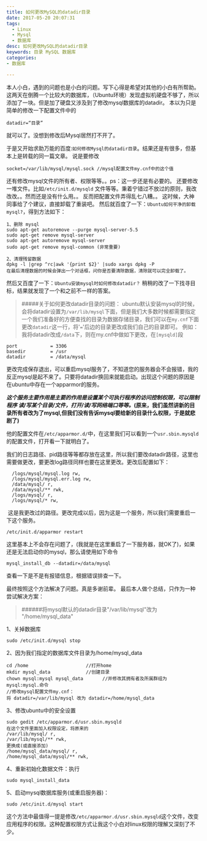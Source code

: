 ```yaml
---
title: 如何更改MySQL的datadir目录
date: 2017-05-20 20:07:31
tags:
  - Linux
  - Mysql
  - 数据库
desc: 如何更改MySQL的datadir目录
keywords: 目录 MySQL 数据库 
categories:
- 数据库

---
```

本人小白，遇到的问题也是小白的问题。写下心得是希望对其他的小白有所帮助。
这两天在倒腾一个比较大的数据库，（Ubuntu环境）发现虚拟机硬盘不够了，所以添加了一块。但是加了硬盘又涉及到了修改mysql数据库的datadir。
本以为只是简单的修改一下配置文件中的

<!--more-->

```
datadir=“目录”
```
就可以了。没想到修改后Mysql居然打不开了。
<!--more-->
于是又开始求助万能的百度:``如何修改Mysql的datadir目录``。结果还是有很多，但基本上是转载的同一篇文章。
说是要修改
```
socket=/var/lib/mysql/mysql.sock //mysql配置文件my.cnf中的这个值
```
还有修改mysql文件的所有者、权限等等。。ps：这一步还是有必要的。
还要修改一堆文件。比如``/etc/init.d/mysqld`` 文件等等。秉着宁错过不放过的原则，我改改改。。然而还是没有什么用。。
反而把配置文件弄得乱七八糟。。
这时候，大神同事给了个建议，直接卸载了重装吧。
然后就百度了一下：``Ubuntu如何干净的卸载mysql?``，得到方法如下：
```
1、删除 mysql
sudo apt-get autoremove --purge mysql-server-5.5
sudo apt-get remove mysql-server
sudo apt-get autoremove mysql-server
sudo apt-get remove mysql-common (非常重要)

2、清理残留数据
dpkg -l |grep ^rc|awk '{print $2}' |sudo xargs dpkg -P
在最后清理数据的时候会弹出一个对话框，问你是否要清除数据，清除就可以完全卸载了。

```
然后又百度了一下：``Ubuntu安装mysql时如何修改datadir？``
稍稍的改了一下找寻目标，结果就发现了一个和之前不一样的答案。
>#####关于如何更改datadir目录的问题：
ubuntu默认安装mysql的时候，会将datadir设置为``/var/lib/mysql``下面，但是我们大多数时候都需要指定一个我们准备好的方便查找的目录为数据存储目录，我们可以在``my.cnf``下面更改``datadir``这一行，将'``=``'后边的目录更改成我们自己的目录即可。
    例如：我将datadir改成``/data``下，则在my.cnf中做如下更改，在``[mysqld]``段
```
port            = 3306
basedir         = /usr
datadir         = /data/mysql

```
更改完成保存退出，可以重启mysql服务了，不知道您的服务器会不会报错，我的反正mysql是起不来了。只要将datadir换回来就能启动。出现这个问题的原因是在ubuntu中存在一个apparmor的服务。

<b><i>这个服务主要作用是主要的作用是设置某个可执行程序的访问控制权限，可以限制程序 读/写某个目录/文件，打开/读/写网络端口等等。</i>(原来，我们虽然讲新的目录所有者改为了mysql,但我们没有告诉mysql要给新的目录什么权限，于是就悲剧了)</b>

他的配置文件在``/etc/apparmor.d/``中，在这里我们可以看到一个``usr.sbin.mysqld``的配置文件，打开看一下就明白了。

我们的日志路径、pid路径等等都存放在这里，所以我们要改datadir路径，这里也需要做更改，要更改log路径同样也要在这里更改。更改后配置如下：
```
  /logs/mysql/mysql.log rw,
  /logs/mysql/mysql.err.log rw,
  /data/mysql/ r,
  /data/mysql/** rwk,
  /logs/mysql/ r,
  /logs/mysql/* rw,
```
 这是我更改过的路径。更改完成以后，因为这是一个服务，所以我们需要重启一下这个服务。
```
/etc/init.d/apparmor restart
```
这里基本上不会存在问题了，(我就是在这里重启了一下服务器，就OK了)，如果还是无法启动你的mysql，那么请使用如下命令
```
mysql_install_db --datadir=/data/mysql
```
查看一下是不是有报错信息，根据错误排查一下。

最终按照这个方法解决了问题。真是多谢前辈。
最后本人做个总结，只作为一种尝试解决方案：
>######将mysql默认的datadir目录"/var/lib/mysql"改为 "/home/mysql_data"

1、关掉数据库
``` 
sudo /etc/init.d/mysql stop

```
2、因为我们指定的数据库文件目录为/home/mysql_data
```
cd /home                     //打开home
mkdir mysql_data             //创建目录
chown mysql:mysql mysql_data       //并修改其拥有者及所属群组为mysql:mysql.命令
//修改mysql配置文件my.cnf：
将 datadir=/var/lib/mysql 改为 datadir=/home/mysql_data

```
3、修改ubuntu中的安全设置
```
sudo gedit /etc/apparmor.d/usr.sbin.mysqld 
在这个文件里面加入权限设定，将原来的
/var/lib/mysql/ r,
/var/lib/mysql/** rwk,
更换成(或直接添加)
/home/mysql_data/mysql/ r,
/home/mysql_data/mysql/** rwk,

```
4、重新初始化数据文件：执行
```
sudo mysql_install_data

```
5、启动mysql数据库服务(或重启服务器)：
```
sudo /etc/init.d/mysql start

```
这个方法中最值得一提是修改``/etc/apparmor.d/usr.sbin.mysqld``这个文件，改变应用程序的权限。这种配置权限方式让我这个小白对linux权限的理解又深刻了不少。